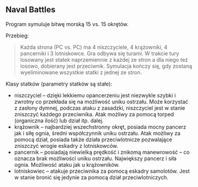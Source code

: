 ## Naval Battles

Program symuluje bitwę morską 15 vs. 15 okrętów.

Przebieg:
>	Każda strona (PC vs. PC) ma 4 niszczyciele, 4 krążowniki, 4 pancerniki i 3 lotniskowce. Gra odbywa się turami. W trakcie tury losowany jest statek naprzemiennie z każdej ze stron a dla niego też losowo, dobierany jest przeciwnik. Symulacja kończy się, gdy zostaną wyeliminowane wszystkie statki z jednej ze stron.


Klasy statków (parametry statków są stałe):

- niszczyciel – dzięki lekkiemu opancerzeniu jest niezwykle szybki i zwrotny co przekłada się na możliwość uniku ostrzału. Może korzystać z zasłony dymnej, podczas ataku z zasadzki, niszczyciel jest w stanie zniszczyć każdego przeciwnika. Atak możliwy za pomocą torped (organiczna ilość) lub dział itp. dalej.
- krążownik – najbardziej wszechstronny okręt, posiada mocny pancerz jak i siłę ognia, średni współczynnik uniku ostrzału. Atak możliwy za pomocą dział, posiada także działa przeciwlotnicze pozwalające zniszczyć wrogie eskadry z lotniskowców.
- pancernik – posiadają niewielką prędkość i znikomą manewrowość – co oznacza brak możliwości uniku ostrzału. Największy pancerz i siła ognia. Możliwość ataku jak u krążowników. 
- lotniskowiec – atakuje przeciwnika za pomocą eskadry samolotów. Jest w stanie bronić się jedynie za pomocą dział przeciwlotniczych.